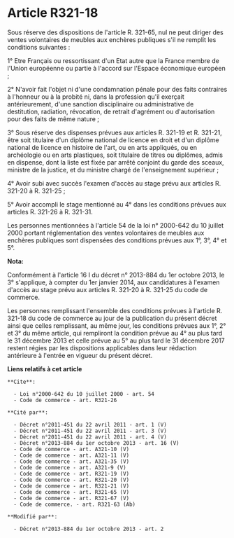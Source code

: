 # Article R321-18

Sous réserve des dispositions de l'article R. 321-65, nul ne peut diriger des ventes volontaires de meubles aux enchères
publiques s'il ne remplit les conditions suivantes : 

1° Etre Français ou ressortissant d'un Etat autre que la France membre de l'Union européenne ou partie à l'accord sur
l'Espace économique européen ; 

2° N'avoir fait l'objet ni d'une condamnation pénale pour des faits contraires à l'honneur ou à la probité ni, dans la
profession qu'il exerçait antérieurement, d'une sanction disciplinaire ou administrative de destitution, radiation,
révocation, de retrait d'agrément ou d'autorisation pour des faits de même nature ; 

3° Sous réserve des dispenses prévues aux articles R. 321-19 et R. 321-21, être soit titulaire d'un diplôme national de
licence en droit et d'un diplôme national de licence en histoire de l'art, ou en arts appliqués, ou en archéologie ou en arts
plastiques, soit titulaire de titres ou diplômes, admis en dispense, dont la liste est fixée par arrêté conjoint du garde des
sceaux, ministre de la justice, et du ministre chargé de l'enseignement supérieur ; 

4° Avoir subi avec succès l'examen d'accès au stage prévu aux articles R. 321-20 à R. 321-25 ; 

5° Avoir accompli le stage mentionné au 4° dans les conditions prévues aux articles R. 321-26 à R. 321-31. 

Les personnes mentionnées à l'article 54 de la loi n° 2000-642 du 10 juillet 2000 portant réglementation des ventes
volontaires de meubles aux enchères publiques sont dispensées des conditions prévues aux 1°, 3°, 4° et 5°.

**Nota:**

Conformément à l'article 16 I du décret n° 2013-884 du 1er octobre 2013, le 3° s'applique, à compter du 1er janvier 2014, aux
candidatures à l'examen d'accès au stage prévu aux articles R. 321-20 à R. 321-25 du code de commerce.

Les personnes remplissant l'ensemble des conditions prévues à l'article R. 321-18 du code de commerce au jour de la
publication du présent décret ainsi que celles remplissant, au même jour, les conditions prévues aux 1°, 2° et 3° du même
article, qui rempliront la condition prévue au 4° au plus tard le 31 décembre 2013 et celle prévue au 5° au plus tard le 31
décembre 2017 restent régies par les dispositions applicables dans leur rédaction antérieure à l'entrée en vigueur du présent
décret.

**Liens relatifs à cet article**

	**Cite**:

	  - Loi n°2000-642 du 10 juillet 2000 - art. 54
	  - Code de commerce - art. R321-26

	**Cité par**:

	  - Décret n°2011-451 du 22 avril 2011 - art. 1 (V)
	  - Décret n°2011-451 du 22 avril 2011 - art. 3 (V)
	  - Décret n°2011-451 du 22 avril 2011 - art. 4 (V)
	  - Décret n°2013-884 du 1er octobre 2013 - art. 16 (V)
	  - Code de commerce - art. A321-10 (V)
	  - Code de commerce - art. A321-11 (V)
	  - Code de commerce - art. A321-35 (V)
	  - Code de commerce - art. A321-9 (V)
	  - Code de commerce - art. R321-19 (V)
	  - Code de commerce - art. R321-20 (V)
	  - Code de commerce - art. R321-21 (V)
	  - Code de commerce - art. R321-65 (V)
	  - Code de commerce - art. R321-67 (V)
	  - Code de commerce. - art. R321-63 (Ab)

	**Modifié par**:

	  - Décret n°2013-884 du 1er octobre 2013 - art. 2
